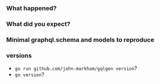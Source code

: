 ### What happened?

### What did you expect?

### Minimal graphql.schema and models to reproduce

### versions
 - `go run github.com/john-markham/gqlgen version`?
 - `go version`?

